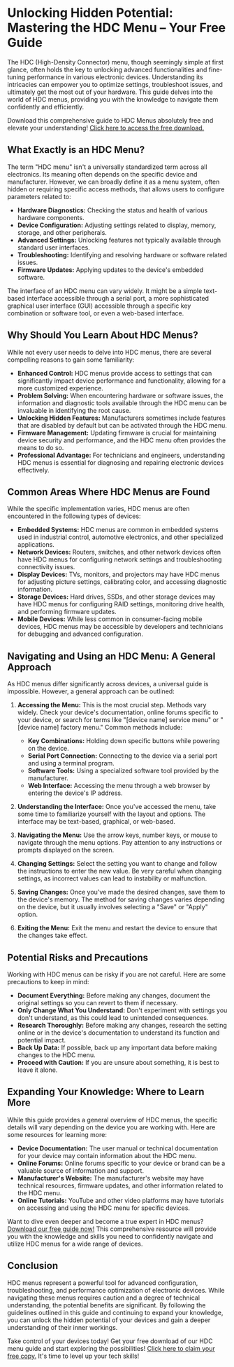 # Unlocking Hidden Potential: Mastering the HDC Menu – Your Free Guide

The HDC (High-Density Connector) menu, though seemingly simple at first glance, often holds the key to unlocking advanced functionalities and fine-tuning performance in various electronic devices. Understanding its intricacies can empower you to optimize settings, troubleshoot issues, and ultimately get the most out of your hardware. This guide delves into the world of HDC menus, providing you with the knowledge to navigate them confidently and efficiently.

Download this comprehensive guide to HDC Menus absolutely free and elevate your understanding! [Click here to access the free download.](https://udemywork.com/hdc-menu)

## What Exactly is an HDC Menu?

The term "HDC menu" isn't a universally standardized term across all electronics. Its meaning often depends on the specific device and manufacturer. However, we can broadly define it as a menu system, often hidden or requiring specific access methods, that allows users to configure parameters related to:

*   **Hardware Diagnostics:** Checking the status and health of various hardware components.
*   **Device Configuration:** Adjusting settings related to display, memory, storage, and other peripherals.
*   **Advanced Settings:** Unlocking features not typically available through standard user interfaces.
*   **Troubleshooting:** Identifying and resolving hardware or software related issues.
*   **Firmware Updates:** Applying updates to the device's embedded software.

The interface of an HDC menu can vary widely. It might be a simple text-based interface accessible through a serial port, a more sophisticated graphical user interface (GUI) accessible through a specific key combination or software tool, or even a web-based interface.

## Why Should You Learn About HDC Menus?

While not every user needs to delve into HDC menus, there are several compelling reasons to gain some familiarity:

*   **Enhanced Control:** HDC menus provide access to settings that can significantly impact device performance and functionality, allowing for a more customized experience.
*   **Problem Solving:** When encountering hardware or software issues, the information and diagnostic tools available through the HDC menu can be invaluable in identifying the root cause.
*   **Unlocking Hidden Features:** Manufacturers sometimes include features that are disabled by default but can be activated through the HDC menu.
*   **Firmware Management:** Updating firmware is crucial for maintaining device security and performance, and the HDC menu often provides the means to do so.
*   **Professional Advantage:** For technicians and engineers, understanding HDC menus is essential for diagnosing and repairing electronic devices effectively.

## Common Areas Where HDC Menus are Found

While the specific implementation varies, HDC menus are often encountered in the following types of devices:

*   **Embedded Systems:** HDC menus are common in embedded systems used in industrial control, automotive electronics, and other specialized applications.
*   **Network Devices:** Routers, switches, and other network devices often have HDC menus for configuring network settings and troubleshooting connectivity issues.
*   **Display Devices:** TVs, monitors, and projectors may have HDC menus for adjusting picture settings, calibrating color, and accessing diagnostic information.
*   **Storage Devices:** Hard drives, SSDs, and other storage devices may have HDC menus for configuring RAID settings, monitoring drive health, and performing firmware updates.
*   **Mobile Devices:** While less common in consumer-facing mobile devices, HDC menus may be accessible by developers and technicians for debugging and advanced configuration.

## Navigating and Using an HDC Menu: A General Approach

As HDC menus differ significantly across devices, a universal guide is impossible. However, a general approach can be outlined:

1.  **Accessing the Menu:** This is the most crucial step. Methods vary widely. Check your device's documentation, online forums specific to your device, or search for terms like "[device name] service menu" or "[device name] factory menu." Common methods include:
    *   **Key Combinations:** Holding down specific buttons while powering on the device.
    *   **Serial Port Connection:** Connecting to the device via a serial port and using a terminal program.
    *   **Software Tools:** Using a specialized software tool provided by the manufacturer.
    *   **Web Interface:** Accessing the menu through a web browser by entering the device's IP address.

2.  **Understanding the Interface:** Once you've accessed the menu, take some time to familiarize yourself with the layout and options. The interface may be text-based, graphical, or web-based.

3.  **Navigating the Menu:** Use the arrow keys, number keys, or mouse to navigate through the menu options. Pay attention to any instructions or prompts displayed on the screen.

4.  **Changing Settings:** Select the setting you want to change and follow the instructions to enter the new value. Be very careful when changing settings, as incorrect values can lead to instability or malfunction.

5.  **Saving Changes:** Once you've made the desired changes, save them to the device's memory. The method for saving changes varies depending on the device, but it usually involves selecting a "Save" or "Apply" option.

6.  **Exiting the Menu:** Exit the menu and restart the device to ensure that the changes take effect.

## Potential Risks and Precautions

Working with HDC menus can be risky if you are not careful. Here are some precautions to keep in mind:

*   **Document Everything:** Before making any changes, document the original settings so you can revert to them if necessary.
*   **Only Change What You Understand:** Don't experiment with settings you don't understand, as this could lead to unintended consequences.
*   **Research Thoroughly:** Before making any changes, research the setting online or in the device's documentation to understand its function and potential impact.
*   **Back Up Data:** If possible, back up any important data before making changes to the HDC menu.
*   **Proceed with Caution:** If you are unsure about something, it is best to leave it alone.

## Expanding Your Knowledge: Where to Learn More

While this guide provides a general overview of HDC menus, the specific details will vary depending on the device you are working with. Here are some resources for learning more:

*   **Device Documentation:** The user manual or technical documentation for your device may contain information about the HDC menu.
*   **Online Forums:** Online forums specific to your device or brand can be a valuable source of information and support.
*   **Manufacturer's Website:** The manufacturer's website may have technical resources, firmware updates, and other information related to the HDC menu.
*   **Online Tutorials:** YouTube and other video platforms may have tutorials on accessing and using the HDC menu for specific devices.

Want to dive even deeper and become a true expert in HDC menus? [Download our free guide now!](https://udemywork.com/hdc-menu) This comprehensive resource will provide you with the knowledge and skills you need to confidently navigate and utilize HDC menus for a wide range of devices.

## Conclusion

HDC menus represent a powerful tool for advanced configuration, troubleshooting, and performance optimization of electronic devices. While navigating these menus requires caution and a degree of technical understanding, the potential benefits are significant. By following the guidelines outlined in this guide and continuing to expand your knowledge, you can unlock the hidden potential of your devices and gain a deeper understanding of their inner workings.

Take control of your devices today! Get your free download of our HDC menu guide and start exploring the possibilities! [Click here to claim your free copy.](https://udemywork.com/hdc-menu) It's time to level up your tech skills!
